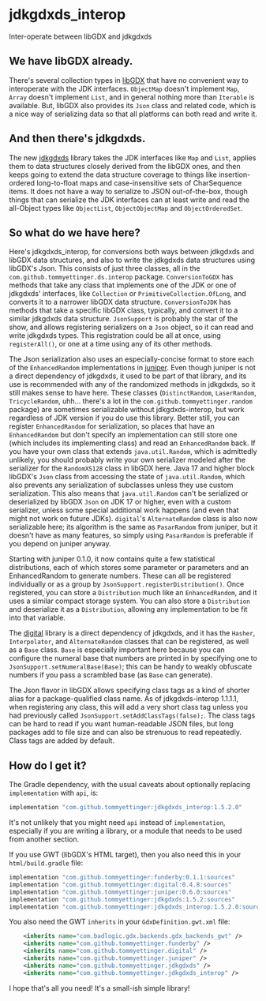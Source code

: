 # jdkgdxds_interop
Inter-operate between libGDX and jdkgdxds

## We have libGDX already.
There's several collection types in [libGDX](https://libgdx.com/) that have no convenient way to interoperate with the
JDK interfaces. `ObjectMap` doesn't implement `Map`, `Array` doesn't implement `List`, and in general nothing more than
`Iterable` is available. But, libGDX also provides its `Json` class and related code, which is a nice way of serializing
data so that all platforms can both read and write it.

## And then there's jdkgdxds.
The new [jdkgdxds](https://github.com/tommyettinger/jdkgdxds) library takes the JDK interfaces like `Map` and `List`,
applies them to data structures closely derived from the libGDX ones, and then keeps going to extend the data structure
coverage to things like insertion-ordered long-to-float maps and case-insensitive sets of CharSequence items. It does
not have a way to serialize to JSON out-of-the-box, though things that can serialize the JDK interfaces can at least
write and read the all-Object types like `ObjectList`, `ObjectObjectMap` and `ObjectOrderedSet`.

## So what do we have here?
Here's jdkgdxds_interop, for conversions both ways between jdkgdxds and libGDX data structures, and also to write the
jdkgdxds data structures using libGDX's Json. This consists of just three classes, all in the
`com.github.tommyettinger.ds.interop` package. `ConversionToGDX` has methods that take any class that implements one of
the JDK or one of jdkgdxds' interfaces, like `Collection` or `PrimitiveCollection.OfLong`, and converts it to a narrower
libGDX data structure. `ConversionToJDK` has methods that take a specific libGDX class, typically, and convert it to a
similar jdkgdxds data structure. `JsonSupport` is probably the star of the show, and allows registering serializers on a
`Json` object, so it can read and write jdkgdxds types. This registration could be all at once, using `registerAll()`,
or one at a time using any of its other methods.

The Json serialization also uses an especially-concise format to store each of the `EnhancedRandom` implementations in
[juniper](https://github.com/tommyettinger/juniper). Even though juniper is not a direct dependency of jdkgdxds, it used
to be part of that library, and its use is recommended with any of the randomized methods in jdkgdxds, so it still makes
sense to have here. These classes (`DistinctRandom`, `LaserRandom`, `TricycleRandom`, uhh... there's a lot in the
`com.github.tommyettinger.random` package) are sometimes serializable
without jdkgdxds-interop, but work regardless of JDK version if
you do use this library. Better still, you can register `EnhancedRandom` for serialization, so places that have an
`EnhancedRandom` but don't specify an implementation can still store one (which includes its implementing class) and
read an `EnhancedRandom` back. If you have your own class that extends `java.util.Random`, which is admittedly unlikely,
you should probably write your own serializer modeled after the serializer for the `RandomXS128` class in libGDX here.
Java 17 and higher block libGDX's `Json` class from accessing the state of `java.util.Random`, which also prevents any
serialization of subclasses unless they use custom serialization. This also means that `java.util.Random` can't be
serialized or deserialized by libGDX `Json` on JDK 17 or higher, even with a custom serializer, unless some special
additional work happens (and even that might not work on future JDKs). `digital`'s `AlternateRandom` class is also now
serializable here; its algorithm is the same as `PasarRandom` from juniper, but it doesn't have as many features, so
simply using `PasarRandom` is preferable if you depend on juniper anyway. 

Starting with juniper 0.1.0, it now contains quite a few statistical distributions, each of which stores some parameter
or parameters and an EnhancedRandom to generate numbers. These can all be registered individually or as a group by
`JsonSupport.registerDistribution()`. Once registered, you can store a `Distribution` much like an `EnhancedRandom`, and
it uses a similar compact storage system. You can also store a `Distribution` and deserialize it as a `Distribution`,
allowing any implementation to be fit into that variable.

The [digital](https://github.com/tommyettinger/digital) library is a direct dependency of jdkgdxds, and it has the
`Hasher`, `Interpolator`, and `AlternateRandom` classes that can be registered, as well as a `Base` class. `Base` is
especially important here because you can
configure the numeral base that numbers are printed in by specifying one to `JsonSupport.setNumeralBase(Base)`; this can
be handy to weakly obfuscate numbers if you pass a scrambled base (as `Base` can generate).

The Json flavor in libGDX allows specifying class tags as a kind of shorter alias for a package-qualified class name. As
of jdkgdxds-interop 1.1.1.1, when registering any class, this will add a very short class tag unless you had previously
called `JsonSupport.setAddClassTags(false);`. The class tags can be hard to read if you want human-readable JSON files,
but long packages add to file size and can also be strenuous to read repeatedly. Class tags are added by default.

## How do I get it?
The Gradle dependency, with the usual caveats about optionally replacing `implementation` with `api`, is: 
```groovy
implementation "com.github.tommyettinger:jdkgdxds_interop:1.5.2.0"
```
It's not unlikely that you might need `api` instead of `implementation`, especially if you are writing a library, or a
module that needs to be used from another section.

If you use GWT (libGDX's HTML target), then you also need this in your `html/build.gradle` file:
```groovy
implementation "com.github.tommyettinger:funderby:0.1.1:sources"
implementation "com.github.tommyettinger:digital:0.4.8:sources"
implementation "com.github.tommyettinger:juniper:0.6.0:sources"
implementation "com.github.tommyettinger:jdkgdxds:1.5.2:sources"
implementation "com.github.tommyettinger:jdkgdxds_interop:1.5.2.0:sources"
```
You also need the GWT `inherits` in your `GdxDefinition.gwt.xml` file:
```xml
    <inherits name="com.badlogic.gdx.backends.gdx_backends_gwt" />
    <inherits name="com.github.tommyettinger.funderby" />
    <inherits name="com.github.tommyettinger.digital" />
    <inherits name="com.github.tommyettinger.juniper" />
    <inherits name="com.github.tommyettinger.jdkgdxds" />
    <inherits name="com.github.tommyettinger.jdkgdxds_interop" />
```

I hope that's all you need! It's a small-ish simple library!
